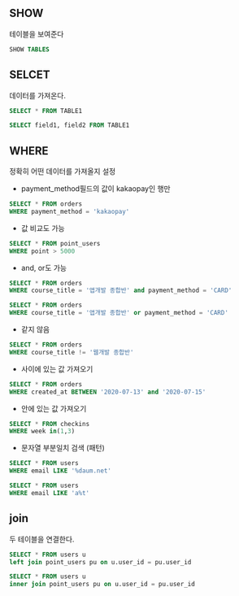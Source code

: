## SHOW

테이블을 보여준다

```sql
SHOW TABLES
```

## SELCET

데이터를 가져온다.

```sql
SELECT * FROM TABLE1
```

```sql
SELECT field1, field2 FROM TABLE1
```

## WHERE

정확히 어떤 데이터를 가져올지 설정

- payment_method필드의 값이 kakaopay인 행만


```sql
SELECT * FROM orders
WHERE payment_method = 'kakaopay' 
```

- 값 비교도 가능

```sql
SELECT * FROM point_users
WHERE point > 5000
```

- and, or도 가능

```sql
SELECT * FROM orders
WHERE course_title = '앱개발 종합반' and payment_method = 'CARD'
```

```sql
SELECT * FROM orders
WHERE course_title = '앱개발 종합반' or payment_method = 'CARD'
```

- 같지 않음

```sql
SELECT * FROM orders
WHERE course_title != '웹개발 종합반'
```

- 사이에 있는 값 가져오기

```sql
SELECT * FROM orders
WHERE created_at BETWEEN '2020-07-13' and '2020-07-15'
```

- 안에 있는 값 가져오기

```sql
SELECT * FROM checkins
WHERE week in(1,3)
```

- 문자열 부분일치 검색 (패턴)

```sql
SELECT * FROM users
WHERE email LIKE '%daum.net'
```

```sql
SELECT * FROM users
WHERE email LIKE 'a%t'
```

## join

두 테이블을 연결한다.

```sql
SELECT * FROM users u
left join point_users pu on u.user_id = pu.user_id 
```

```sql
SELECT * FROM users u
inner join point_users pu on u.user_id = pu.user_id 
```